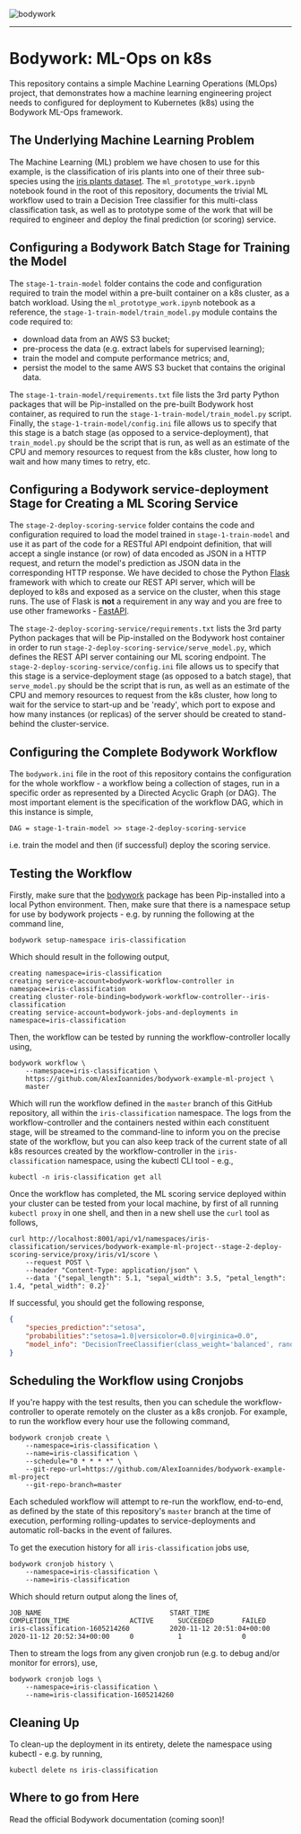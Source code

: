 ![bodywork](https://bodywork-media.s3.eu-west-2.amazonaws.com/website_logo_transparent_background.png)

---

# Bodywork: ML-Ops on k8s

This repository contains a simple Machine Learning Operations (MLOps) project, that demonstrates how a machine learning engineering project needs to configured for deployment to Kubernetes (k8s) using the Bodywork ML-Ops framework.

## The Underlying Machine Learning Problem

The Machine Learning (ML) problem we have chosen to use for this example, is the classification of iris plants into one of their three sub-species using the [iris plants dataset](https://scikit-learn.org/stable/datasets/index.html#iris-dataset). The `ml_prototype_work.ipynb` notebook found in the root of this repository, documents the trivial ML workflow used to train a Decision Tree classifier for this multi-class classification task, as well as to prototype some of the work that will be required to engineer and deploy the final prediction (or scoring) service.

## Configuring a Bodywork Batch Stage for Training the Model

The `stage-1-train-model` folder contains the code and configuration required to train the model within a pre-built container on a k8s cluster, as a batch workload. Using the `ml_prototype_work.ipynb` notebook as a reference, the `stage-1-train-model/train_model.py` module contains the code required to:

- download data from an AWS S3 bucket;
- pre-process the data (e.g. extract labels for supervised learning);
- train the model and compute performance metrics; and,
- persist the model to the same AWS S3 bucket that contains the original data.

The `stage-1-train-model/requirements.txt` file lists the 3rd party Python packages that will be Pip-installed on the pre-built Bodywork host container, as required to run the `stage-1-train-model/train_model.py` script. Finally, the `stage-1-train-model/config.ini` file allows us to specify that this stage is a batch stage (as opposed to a service-deployment), that `train_model.py` should be the script that is run, as well as an estimate of the CPU and memory resources to request from the k8s cluster, how long to wait and how many times to retry, etc.

## Configuring a Bodywork service-deployment Stage for Creating a ML Scoring Service

The `stage-2-deploy-scoring-service` folder contains the code and configuration required to load the model trained in `stage-1-train-model` and use it as part of the code for a RESTful API endpoint definition, that will accept a single instance (or row) of data encoded as JSON in a HTTP request, and return the model's prediction as JSON data in the corresponding HTTP response. We have decided to chose the Python [Flask](https://flask.palletsprojects.com/en/1.1.x/) framework with which to create our REST API server, which will be deployed to k8s and exposed as a service on the cluster, when this stage runs. The use of Flask is **not** a requirement in any way and you are free to use other frameworks - [FastAPI](https://fastapi.tiangolo.com).

The `stage-2-deploy-scoring-service/requirements.txt` lists the 3rd party Python packages that will be Pip-installed on the Bodywork host container in order to run `stage-2-deploy-scoring-service/serve_model.py`, which defines the REST API server containing our ML scoring endpoint. The `stage-2-deploy-scoring-service/config.ini` file allows us to specify that this stage is a service-deployment stage (as opposed to a batch stage), that `serve_model.py` should be the script that is run, as well as an estimate of the CPU and memory resources to request from the k8s cluster, how long to wait for the service to start-up and be 'ready', which port to expose and how many instances (or replicas) of the server should be created to stand-behind the cluster-service.

## Configuring the Complete Bodywork Workflow

The `bodywork.ini` file in the root of this repository contains the configuration for the whole workflow - a workflow being a collection of stages, run in a specific order as represented by a Directed Acyclic Graph (or DAG). The most important element is the specification of the workflow DAG, which in this instance is simple,

```shell
DAG = stage-1-train-model >> stage-2-deploy-scoring-service
```

i.e. train the model and then (if successful) deploy the scoring service.

## Testing the Workflow

Firstly, make sure that the [bodywork](https://pypi.org/project/bodywork/) package has been Pip-installed into a local Python environment. Then, make sure that there is a namespace setup for use by bodywork projects - e.g. by running the following at the command line,

```shell
bodywork setup-namespace iris-classification
```

Which should result in the following output,

```shell
creating namespace=iris-classification
creating service-account=bodywork-workflow-controller in namespace=iris-classification
creating cluster-role-binding=bodywork-workflow-controller--iris-classification
creating service-account=bodywork-jobs-and-deployments in namespace=iris-classification
```

Then, the workflow can be tested by running the workflow-controller locally using,

```shell
bodywork workflow \
    --namespace=iris-classification \
    https://github.com/AlexIoannides/bodywork-example-ml-project \
    master
```

Which will run the workflow defined in the `master` branch of this GitHub repository, all within the `iris-classification` namespace. The logs from the workflow-controller and the containers nested within each constituent stage, will be streamed to the command-line to inform you on the precise state of the workflow, but you can also keep track of the current state of all k8s resources created by the workflow-controller in the `iris-classification` namespace, using the kubectl CLI tool - e.g.,

```shell
kubectl -n iris-classification get all
```

Once the workflow has completed, the ML scoring service deployed within your cluster can be tested from your local machine, by first of all running `kubectl proxy` in one shell, and then in a new shell use the `curl` tool as follows,

```shell
curl http://localhost:8001/api/v1/namespaces/iris-classification/services/bodywork-example-ml-project--stage-2-deploy-scoring-service/proxy/iris/v1/score \
    --request POST \
    --header "Content-Type: application/json" \
    --data '{"sepal_length": 5.1, "sepal_width": 3.5, "petal_length": 1.4, "petal_width": 0.2}'
```

If successful, you should get the following response,

```json
{
    "species_prediction":"setosa",
    "probabilities":"setosa=1.0|versicolor=0.0|virginica=0.0",
    "model_info": "DecisionTreeClassifier(class_weight='balanced', random_state=42)"
}
```

## Scheduling the Workflow using Cronjobs

If you're happy with the test results, then you can schedule the workflow-controller to operate remotely on the cluster as a k8s cronjob. For example, to run the workflow every hour use the following command,

```shell
bodywork cronjob create \
    --namespace=iris-classification \
    --name=iris-classification \
    --schedule="0 * * * *" \
    --git-repo-url=https://github.com/AlexIoannides/bodywork-example-ml-project
    --git-repo-branch=master
```

Each scheduled workflow will attempt to re-run the workflow, end-to-end, as defined by the state of this repository's `master` branch at the time of execution, performing rolling-updates to service-deployments and automatic roll-backs in the event of failures.

To get the execution history for all `iris-classification` jobs use,

```shell
bodywork cronjob history \
    --namespace=iris-classification \
    --name=iris-classification
```

Which should return output along the lines of,

```shell
JOB_NAME                                START_TIME                    COMPLETION_TIME               ACTIVE      SUCCEEDED       FAILED
iris-classification-1605214260          2020-11-12 20:51:04+00:00     2020-11-12 20:52:34+00:00     0           1               0
```

Then to stream the logs from any given cronjob run (e.g. to debug and/or monitor for errors), use,

```shell
bodywork cronjob logs \
    --namespace=iris-classification \
    --name=iris-classification-1605214260
```

## Cleaning Up

To clean-up the deployment in its entirety, delete the namespace using kubectl - e.g. by running,

```shell
kubectl delete ns iris-classification
```

## Where to go from Here

Read the official Bodywork documentation (coming soon)!
